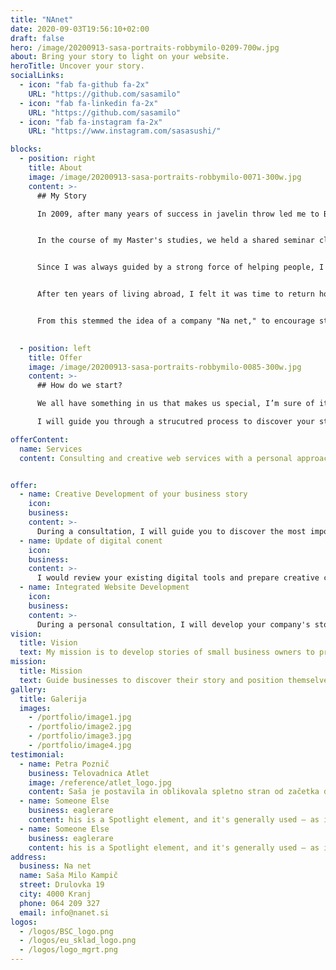 ```yaml
---
title: "NAnet"
date: 2020-09-03T19:56:10+02:00
draft: false
hero: /image/20200913-sasa-portraits-robbymilo-0209-700w.jpg
about: Bring your story to light on your website.
heroTitle: Uncover your story.
socialLinks:
  - icon: "fab fa-github fa-2x"
    URL: "https://github.com/sasamilo"
  - icon: "fab fa-linkedin fa-2x"
    URL: "https://github.com/sasamilo"
  - icon: "fab fa-instagram fa-2x"
    URL: "https://www.instagram.com/sasasushi/"

blocks:
  - position: right
    title: About
    image: /image/20200913-sasa-portraits-robbymilo-0071-300w.jpg
    content: >-
      ## My Story

      In 2009, after many years of success in javelin throw led me to Boise State University where I joined the Broncos - university's athletics team. At the same time I was enrolled in Communication studies and began studying the complexities of social structures in our societies.


      In the course of my Master's studies, we held a shared seminar class with the Faculty of Social Sciences in Ljubljana with our professor being a visiting professor there. At that point, I knew I had met my mentor for life, so to speak. It was when I graduated with an M.A. in Communication Studies that same year of 2014, that for the first time, I really began to realize that our world is small.


      Since I was always guided by a strong force of helping people, I found myself working in the nonprofit world. I worked in the field of fundraising, marketing, initial resettlement services and advising individuals entering their professional fields. While all along, I participated in program for development of young profesisonals in the local chamber of commerce.


      After ten years of living abroad, I felt it was time to return home. This marked the beginning of recognizing the cultural differences between the two continents. It made me recognize the high quality of life that is provided to us by Slovenian small businesses and farmers. With this came the realization that I would like to transfer the knowledge and skills gained abroad in the development of Slovenian products and encourage self-promotion.


      From this stemmed the idea of a company "Na net," to encourage stories of Slovenian providers to launch their stories and position themselves on the internet.
      

  - position: left
    title: Offer
    image: /image/20200913-sasa-portraits-robbymilo-0085-300w.jpg
    content: >-
      ## How do we start?

      We all have something in us that makes us special, I’m sure of it. Sometimes, however, it is easier for us to recognize good virtues in others. I find them again and again in the top quality providers whose story is still waiting to be presented to the world.

      I will guide you through a strucutred process to discover your story, the one that highlights your strengths and makes you stand out in the crowd.

offerContent:
  name: Services
  content: Consulting and creative web services with a personal approach.


offer:
  - name: Creative Development of your business story
    icon: 
    business: 
    content: >-
      During a consultation, I will guide you to discover the most important elements that affect your performance and thus develop a story that will highlight your brand on the market.
  - name: Update of digital conent
    icon: 
    business: 
    content: >-
      I would review your existing digital tools and prepare creative content to enhance your overall online representation.
  - name: Integrated Website Development
    icon: 
    business: 
    content: >-
      During a personal consultation, I will develop your company's story that will differentiate your brand on the market. By combining the advantages you have to offer with the visual content, I will introduce your new digital image to the world.
vision:
  title: Vision
  text: My mission is to develop stories of small business owners to proudly represent their work in the world.
mission:
  title: Mission
  text: Guide businesses to discover their story and position themselves amongst the competition. 
gallery:
  title: Galerija
  images:
    - /portfolio/image1.jpg
    - /portfolio/image2.jpg
    - /portfolio/image3.jpg
    - /portfolio/image4.jpg
testimonial:
  - name: Petra Poznič
    business: Telovadnica Atlet
    image: /reference/atlet_logo.jpg
    content: Saša je postavila in oblikovala spletno stran od začetka do konca, pri tem je bila zelo hitra, natančna in inovativna. Upoštevala je moje želje ob tem pa s svojimi idejami in vizijo naredila stran pregledno in moderno. Zares najboljša izbira, če niste prepričani kako predstaviti in približati svoj izdelek svetu. Saša je zanesljiva, zagnana in s pozitivnim odnosom do dela vedno predstavi in najde še kakšno rešitev za moje projekte. Priporočam vsem, ki vrjamejo v sveže in nove ideje s katerimi Saša vedno znova preseneti.
  - name: Someone Else
    business: eaglerare
    content: his is a Spotlight element, and it's generally used – as its name implies – to spotlight a particular feature, subject, or pretty much whatever. You can customize its style, scheme, color, orientation, content a
  - name: Someone Else
    business: eaglerare
    content: his is a Spotlight element, and it's generally used – as its name implies – to spotlight a particular feature, subject, or pretty much whatever. You can customize its style, scheme, color, orientation, content a
address:
  business: Na net
  name: Saša Milo Kampič
  street: Drulovka 19
  city: 4000 Kranj
  phone: 064 209 327
  email: info@nanet.si
logos:
  - /logos/BSC_logo.png
  - /logos/eu_sklad_logo.png
  - /logos/logo_mgrt.png
---
```

